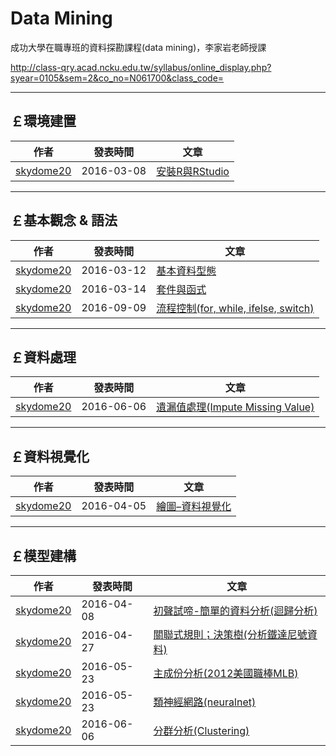 
# Data Mining

成功大學在職專班的資料探勘課程(data mining)，李家岩老師授課

http://class-qry.acad.ncku.edu.tw/syllabus/online_display.php?syear=0105&sem=2&co_no=N061700&class_code=



[1]: http://rpubs.com/skydome20/Table


--------------------------------------------------------------------------------------------------------------------------------------------
  
## **￡環境建置**   


| 作者           |  發表時間      |                      文章                        |
| ---------      | -----------    | ------------------------------------------------ |
| [skydome20][1] | 2016-03-08     | [安裝R與RStudio](https://po-lab.github.io/Data-Mining/skydome20/安裝R與RStudio) | 


   
--------------------------------------------------------------------------------------------------------------------------------------------




   
## **￡基本觀念 & 語法**   

| 作者           |  發表時間      |                      文章                        |
| ---------      | -----------    | ------------------------------------------------ |
| [skydome20][1] | 2016-03-12     | [基本資料型態](https://PO-LAB.github.io/Data-Mining/skydome20/基本資料型態)                         | 
| [skydome20][1] | 2016-03-14     | [套件與函式](https://PO-LAB.github.io/Data-Mining/skydome20/套件與函式)                           | 
| [skydome20][1] | 2016-09-09     | [流程控制(for, while, ifelse, switch)](https://PO-LAB.github.io/Data-Mining/skydome20/流程控制) | 


--------------------------------------------------------------------------------------------------------------------------------------------





   
## **￡資料處理**   
   
| 作者           |  發表時間      |                      文章                        |
| ---------      | -----------    | ------------------------------------------------ |
| [skydome20][1] | 2016-06-06     | [遺漏值處理(Impute Missing Value)](https://PO-LAB.github.io/Data-Mining/skydome20/遺漏值處理) | 


--------------------------------------------------------------------------------------------------------------------------------------------     




   
## **￡資料視覺化**  

| 作者           |  發表時間      |                      文章                        |
| ---------      | -----------    | ------------------------------------------------ |
| [skydome20][1] | 2016-04-05     | [繪圖–資料視覺化](https://PO-LAB.github.io/Data-Mining/skydome20/繪圖–資料視覺化)  | 


--------------------------------------------------------------------------------------------------------------------------------------------





   
## **￡模型建構**  
   
   
| 作者           |  發表時間      |                      文章                        |
| -------------- | -----------    | ------------------------------------------------ |
| [skydome20][1] | 2016-04-08     | [初聲試啼-簡單的資料分析(迴歸分析)](https://PO-LAB.github.io/Data-Mining/skydome20/初聲試啼-簡單的資料分析(迴歸分析))  | 
| [skydome20][1] | 2016-04-27     | [關聯式規則；決策樹(分析鐵達尼號資料)](https://PO-LAB.github.io/Data-Mining/skydome20/關聯式規則；決策樹(分析鐵達尼號資料))  | 
| [skydome20][1] | 2016-05-23     | [主成份分析(2012美國職棒MLB)](https://PO-LAB.github.io/Data-Mining/skydome20/主成份分析(2012美國職棒MLB))  | 
| [skydome20][1] | 2016-05-23     | [類神經網路(neuralnet)](https://PO-LAB.github.io/Data-Mining/skydome20/類神經網路(neuralnet))  | 
| [skydome20][1] | 2016-06-06     | [分群分析(Clustering)](https://PO-LAB.github.io/Data-Mining/skydome20/分群分析(Clustering))  | 




